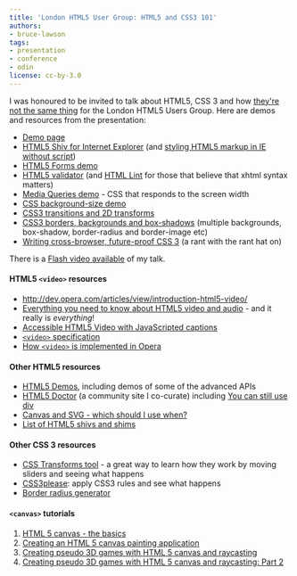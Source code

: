 ```yaml
---
title: 'London HTML5 User Group: HTML5 and CSS3 101'
authors:
- bruce-lawson
tags:
- presentation
- conference
- odin
license: cc-by-3.0
---
```


<p>I was honoured to be invited to talk about HTML5, CSS 3 and how <a href="http://www.iscss3partofhtml5.com" target="_blank">they&#39;re not the same thing</a> for the London HTML5 Users Group. Here are demos and resources from the presentation:</p>
<ul>
<li><a href="http://people.opera.com/brucel/talks/2010/FOWD/FOWD-brucelawson.html">Demo page</a></li>
<li><a href="http://code.google.com/p/html5shiv/">HTML5 Shiv for Internet Explorer</a> (and <a href="http://blog.whatwg.org/styling-ie-noscript">styling HTML5 markup in IE without script</a>)</li>
<li><a href="http://people.opera.com/brucel/demo/html5-forms-LWS-demo.html">HTML5 Forms demo</a></li>
<li><a href="http://html5.validator.nu/">HTML5 validator</a> (and <a href="http://www.htmllint.com/">HTML Lint</a> for those that believe that xhtml syntax matters)</li>
<li><a href="http://people.opera.com/danield/css3/vangogh/">Media Queries demo</a> - CSS that responds to the screen width</li>
<li><a href="http://people.opera.com/brucel/demo/background-size.html">CSS background-size demo</a></li>
<li><a href="http://dev.opera.com/articles/view/css3-transitions-and-2d-transforms/">CSS3 transitions and 2D transforms</a></li>
<li><a href="http://dev.opera.com/articles/view/css3-border-background-boxshadow/">CSS3 borders, backgrounds and box-shadows</a> (multiple backgrounds, box-shadow, border-radius and border-image etc)</li>
<li><a href="http://www.brucelawson.co.uk/2010/cross-browser-future-proof-css-3/">Writing cross-browser, future-proof CSS 3</a> (a rant with the rant hat on)</li>
</ul>

<p>There is a <a href="http://skillsmatter.com/podcast/ajax-ria/html5-and-css3-101">Flash video available</a> of my talk.</p>

<h4>HTML5 <code>&lt;video&gt;</code> resources</h4>
<ul>
<li><a href="Introduction to HTML5 video">http://dev.opera.com/articles/view/introduction-html5-video/</a></li>
<li><a href="http://my.opera.com/core/blog/2010/03/03/everything-you-need-to-know-about-html5-video-and-audio-2">Everything you need to know about HTML5 video and audio</a> - and it really is <em>everything</em>!</li>
<li><a href="http://dev.opera.com/articles/view/accessible-html5-video-with-javascripted-captions/">Accessible HTML5 Video with JavaScripted captions</a></li>
<li><a href="http://www.whatwg.org/specs/web-apps/current-work/multipage/video.html#video"><code>&lt;video&gt;</code> specification</a></li>
<li><a href="http://my.opera.com/core/blog/2009/12/31/re-introducing-video">How <code>&lt;video&gt;</code> is implemented in Opera</a></li>
</ul>

<h4>Other HTML5 resources</h4>

<ul>
<li><a href="http://html5demos.com/">HTML5 Demos</a>, including demos of some of the advanced APIs</li>
<li><a href="http://html5doctor.com/">HTML5 Doctor</a> (a community site I co-curate) including <a href="http://html5doctor.com/you-can-still-use-div/">You can still use div</a></li>
<li><a href="http://my.opera.com/ODIN/blog/canvas-and-svg-which-should-i-use-when">Canvas and SVG - which should I use when?</a></li>
<li><a href="http://github.com/gimite/web-socket-js/">List of HTML5 shivs and shims</a></li>
</ul>

<h4>Other CSS 3 resources</h4>
<ul>
<li><a href="http://westciv.com/tools/transforms/index.html">CSS Transforms tool</a> - a great way to learn how they work by moving sliders and seeing what happens</li>
<li><a href="http://css3please.com/">CSS3please</a>: apply CSS3 rules and see what happens</li>
<li><a href="http://border-radius.com/">Border radius generator</a></li>
</ul>

<h4><code>&lt;canvas&gt;</code> tutorials</h4>
<ol>
<li><a href="http://dev.opera.com/articles/view/html-5-canvas-the-basics/">HTML 5 canvas - the basics</a></li>
<li><a href="http://dev.opera.com/articles/view/html5-canvas-painting/">Creating an HTML 5 canvas painting application</a></li>
<li><a href="http://dev.opera.com/articles/view/creating-pseudo-3d-games-with-html-5-can-1/">Creating pseudo 3D games with HTML 5 canvas and raycasting</a></li>
<li><a href="http://dev.opera.com/articles/view/3d-games-with-canvas-and-raycasting-part/">Creating pseudo 3D games with HTML 5 canvas and raycasting: Part 2</a></li>
</ol>
